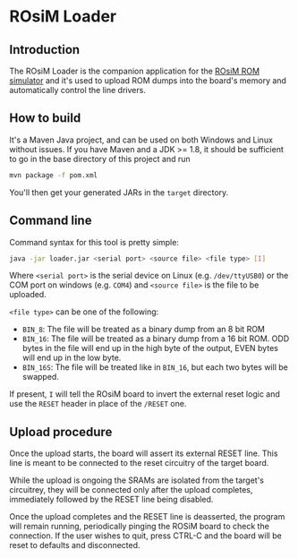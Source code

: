 # ROsiM Loader

## Introduction

The ROsiM Loader is the companion application for the [ROsiM ROM simulator](https://github.com/hkzlab/ROsiM) and it's used to upload ROM dumps into the board's memory and automatically control the line drivers.

## How to build

It's a Maven Java project, and can be used on both Windows and Linux without issues. If you have Maven and a JDK >= 1.8, it should be sufficient to go in the base directory of this project and run

```sh
mvn package -f pom.xml
```

You'll then get your generated JARs in the `target` directory.

## Command line

Command syntax for this tool is pretty simple:

```sh
java -jar loader.jar <serial port> <source file> <file type> [I]
```

Where `<serial port>` is the serial device on Linux (e.g. `/dev/ttyUSB0`) or the COM port on windows (e.g. `COM4`) and `<source file>` is the file to be uploaded.

`<file type>` can be one of the following:

- `BIN_8`: The file will be treated as a binary dump from an 8 bit ROM
- `BIN_16`: The file will be treated as a binary dump from a 16 bit ROM. ODD bytes in the file will end up in the high byte of the output, EVEN bytes will end up in the low byte.
- `BIN_16S`: The file will be treated like in `BIN_16`, but each two bytes will be swapped.

If present, `I` will tell the ROsiM board to invert the external reset logic and use the `RESET` header in place of the `/RESET` one.

## Upload procedure

Once the upload starts, the board will assert its external RESET line. This line is meant to be connected to the reset circuitry of the target board.

While the upload is ongoing the SRAMs are isolated from the target's circuitrey, they will be connected only after the upload completes, immediately followed by the RESET line being disabled.

Once the upload completes and the RESET line is deasserted, the program will remain running, periodically pinging the ROSiM board to check the connection. 
If the user wishes to quit, press CTRL-C and the board will be reset to defaults and disconnected.
